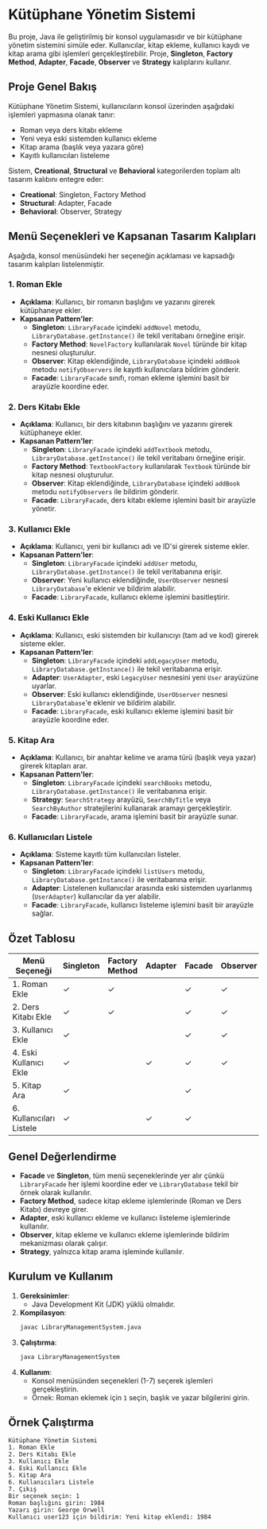 # Kütüphane Yönetim Sistemi

Bu proje, Java ile geliştirilmiş bir konsol uygulamasıdır ve bir kütüphane yönetim sistemini simüle eder. Kullanıcılar, kitap ekleme, kullanıcı kaydı ve kitap arama gibi işlemleri gerçekleştirebilir. Proje, **Singleton**, **Factory Method**, **Adapter**, **Facade**, **Observer** ve **Strategy** kalıplarını kullanır.

## Proje Genel Bakış
Kütüphane Yönetim Sistemi, kullanıcıların konsol üzerinden aşağıdaki işlemleri yapmasına olanak tanır:
- Roman veya ders kitabı ekleme
- Yeni veya eski sistemden kullanıcı ekleme
- Kitap arama (başlık veya yazara göre)
- Kayıtlı kullanıcıları listeleme

Sistem, **Creational**, **Structural** ve **Behavioral** kategorilerden toplam altı tasarım kalıbını entegre eder:
- **Creational**: Singleton, Factory Method
- **Structural**: Adapter, Facade
- **Behavioral**: Observer, Strategy

## Menü Seçenekleri ve Kapsanan Tasarım Kalıpları

Aşağıda, konsol menüsündeki her seçeneğin açıklaması ve kapsadığı tasarım kalıpları listelenmiştir.

### 1. Roman Ekle
- **Açıklama**: Kullanıcı, bir romanın başlığını ve yazarını girerek kütüphaneye ekler.
- **Kapsanan Pattern'ler**:
  - **Singleton**: `LibraryFacade` içindeki `addNovel` metodu, `LibraryDatabase.getInstance()` ile tekil veritabanı örneğine erişir.
  - **Factory Method**: `NovelFactory` kullanılarak `Novel` türünde bir kitap nesnesi oluşturulur.
  - **Observer**: Kitap eklendiğinde, `LibraryDatabase` içindeki `addBook` metodu `notifyObservers` ile kayıtlı kullanıcılara bildirim gönderir.
  - **Facade**: `LibraryFacade` sınıfı, roman ekleme işlemini basit bir arayüzle koordine eder.

### 2. Ders Kitabı Ekle
- **Açıklama**: Kullanıcı, bir ders kitabının başlığını ve yazarını girerek kütüphaneye ekler.
- **Kapsanan Pattern'ler**:
  - **Singleton**: `LibraryFacade` içindeki `addTextbook` metodu, `LibraryDatabase.getInstance()` ile tekil veritabanı örneğine erişir.
  - **Factory Method**: `TextbookFactory` kullanılarak `Textbook` türünde bir kitap nesnesi oluşturulur.
  - **Observer**: Kitap eklendiğinde, `LibraryDatabase` içindeki `addBook` metodu `notifyObservers` ile bildirim gönderir.
  - **Facade**: `LibraryFacade`, ders kitabı ekleme işlemini basit bir arayüzle yönetir.

### 3. Kullanıcı Ekle
- **Açıklama**: Kullanıcı, yeni bir kullanıcı adı ve ID'si girerek sisteme ekler.
- **Kapsanan Pattern'ler**:
  - **Singleton**: `LibraryFacade` içindeki `addUser` metodu, `LibraryDatabase.getInstance()` ile tekil veritabanına erişir.
  - **Observer**: Yeni kullanıcı eklendiğinde, `UserObserver` nesnesi `LibraryDatabase`'e eklenir ve bildirim alabilir.
  - **Facade**: `LibraryFacade`, kullanıcı ekleme işlemini basitleştirir.

### 4. Eski Kullanıcı Ekle
- **Açıklama**: Kullanıcı, eski sistemden bir kullanıcıyı (tam ad ve kod) girerek sisteme ekler.
- **Kapsanan Pattern'ler**:
  - **Singleton**: `LibraryFacade` içindeki `addLegacyUser` metodu, `LibraryDatabase.getInstance()` ile tekil veritabanına erişir.
  - **Adapter**: `UserAdapter`, eski `LegacyUser` nesnesini yeni `User` arayüzüne uyarlar.
  - **Observer**: Eski kullanıcı eklendiğinde, `UserObserver` nesnesi `LibraryDatabase`'e eklenir ve bildirim alabilir.
  - **Facade**: `LibraryFacade`, eski kullanıcı ekleme işlemini basit bir arayüzle koordine eder.

### 5. Kitap Ara
- **Açıklama**: Kullanıcı, bir anahtar kelime ve arama türü (başlık veya yazar) girerek kitapları arar.
- **Kapsanan Pattern'ler**:
  - **Singleton**: `LibraryFacade` içindeki `searchBooks` metodu, `LibraryDatabase.getInstance()` ile veritabanına erişir.
  - **Strategy**: `SearchStrategy` arayüzü, `SearchByTitle` veya `SearchByAuthor` stratejilerini kullanarak aramayı gerçekleştirir.
  - **Facade**: `LibraryFacade`, arama işlemini basit bir arayüzle sunar.

### 6. Kullanıcıları Listele
- **Açıklama**: Sisteme kayıtlı tüm kullanıcıları listeler.
- **Kapsanan Pattern'ler**:
  - **Singleton**: `LibraryFacade` içindeki `listUsers` metodu, `LibraryDatabase.getInstance()` ile veritabanına erişir.
  - **Adapter**: Listelenen kullanıcılar arasında eski sistemden uyarlanmış (`UserAdapter`) kullanıcılar da yer alabilir.
  - **Facade**: `LibraryFacade`, kullanıcı listeleme işlemini basit bir arayüzle sağlar.

## Özet Tablosu

| Menü Seçeneği            | Singleton | Factory Method | Adapter | Facade | Observer | Strategy |
|--------------------------|-----------|----------------|---------|--------|----------|----------|
| 1. Roman Ekle            | ✓         | ✓              |         | ✓      | ✓        |          |
| 2. Ders Kitabı Ekle      | ✓         | ✓              |         | ✓      | ✓        |          |
| 3. Kullanıcı Ekle        | ✓         |                |         | ✓      | ✓        |          |
| 4. Eski Kullanıcı Ekle   | ✓         |                | ✓       | ✓      | ✓        |          |
| 5. Kitap Ara             | ✓         |                |         | ✓      |          | ✓        |
| 6. Kullanıcıları Listele | ✓         |                | ✓       | ✓      |          |          |

## Genel Değerlendirme
- **Facade** ve **Singleton**, tüm menü seçeneklerinde yer alır çünkü `LibraryFacade` her işlemi koordine eder ve `LibraryDatabase` tekil bir örnek olarak kullanılır.
- **Factory Method**, sadece kitap ekleme işlemlerinde (Roman ve Ders Kitabı) devreye girer.
- **Adapter**, eski kullanıcı ekleme ve kullanıcı listeleme işlemlerinde kullanılır.
- **Observer**, kitap ekleme ve kullanıcı ekleme işlemlerinde bildirim mekanizması olarak çalışır.
- **Strategy**, yalnızca kitap arama işleminde kullanılır.

## Kurulum ve Kullanım
1. **Gereksinimler**:
   - Java Development Kit (JDK) yüklü olmalıdır.
2. **Kompilasyon**:
   ```bash
   javac LibraryManagementSystem.java
   ```
3. **Çalıştırma**:
   ```bash
   java LibraryManagementSystem
   ```
4. **Kullanım**:
   - Konsol menüsünden seçenekleri (1-7) seçerek işlemleri gerçekleştirin.
   - Örnek: Roman eklemek için `1` seçin, başlık ve yazar bilgilerini girin.

## Örnek Çalıştırma
```plaintext
Kütüphane Yönetim Sistemi
1. Roman Ekle
2. Ders Kitabı Ekle
3. Kullanıcı Ekle
4. Eski Kullanıcı Ekle
5. Kitap Ara
6. Kullanıcıları Listele
7. Çıkış
Bir seçenek seçin: 1
Roman başlığını girin: 1984
Yazarı girin: George Orwell
Kullanıcı user123 için bildirim: Yeni kitap eklendi: 1984